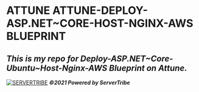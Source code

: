 # **ATTUNE ATTUNE-DEPLOY-ASP.NET~CORE-HOST-NGINX-AWS BLUEPRINT**

***This is my repo for Deploy-ASP.NET\~Core-Ubuntu\~Host-Nginx-AWS Blueprint on Attune.***
---
[![SERVERTRIBE](https://www.servertribe.com/wp-content/themes/mars/assets/images/attune_logo.svg)](https://www.servertribe.com/)
***&copy;2021 Powered by ServerTribe***